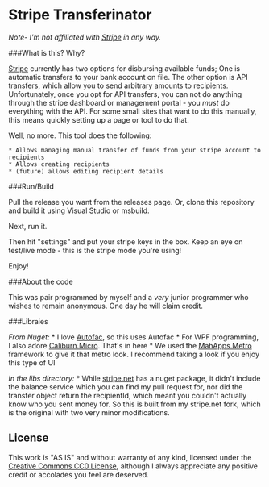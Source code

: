 Stripe Transferinator
==============

*Note- I'm not affiliated with [Stripe](https://stripe.com) in any way.*


###What is this?  Why?


[Stripe](https://stripe.com) currently has two options for disbursing available funds; 
One is automatic transfers to your bank account on file.  The other option is API transfers, which
allow you to send arbitrary amounts to recipients.  Unfortunately, once you opt for API transfers, you can
not do anything through the stripe dashboard or management portal - you *must* do everything with the API.
For some small sites that want to do this manually, this means quickly setting up a page or tool to do that.

Well, no more.  This tool does the following:

	* Allows managing manual transfer of funds from your stripe account to recipients
	* Allows creating recipients
	* (future) allows editing recipient details


###Run/Build


Pull the release you want from the releases page.
Or, clone this repository and build it using Visual Studio or msbuild.

Next, run it.

Then hit "settings" and put your stripe keys in the box.  Keep an eye on test/live mode - this is the stripe mode you're using!

Enjoy!


###About the code


This was pair programmed by myself and a _very_ junior programmer who wishes to remain anonymous.
One day he will claim credit.

###Libraies

*From Nuget:*
	* I love [Autofac](http://autofac.org/), so this uses Autofac
	* For WPF programming, I also adore [Caliburn.Micro](http://caliburnmicro.codeplex.com/).  That's in here
	* We used the [MahApps.Metro](http://mahapps.com/MahApps.Metro/) framework to give it that metro look.  I recommend taking a look if you
	  enjoy this type of UI

*In the libs directory:*
	* While [stripe.net](https://github.com/jaymedavis/stripe.net) has a nuget package, it didn't include the balance service
	which you can find my pull request for, nor did the transfer object return the recipientId, which meant you couldn't actually know
	who you sent money for.  So this is built from my stripe.net fork, which is the original with two very minor modifications.



License
--------

This work is "AS IS" and without warranty of any kind, licensed under the [Creative Commons CC0 License](http://creativecommons.org/publicdomain/zero/1.0/), although I always appreciate any positive credit or accolades you feel are deserved.
